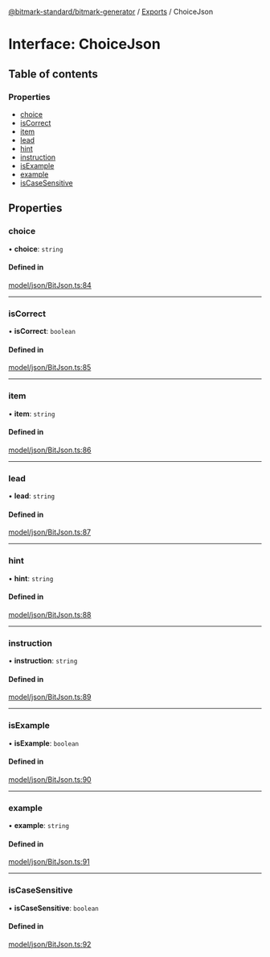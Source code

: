 [@bitmark-standard/bitmark-generator](../API.md) / [Exports](../modules.md) / ChoiceJson

# Interface: ChoiceJson

## Table of contents

### Properties

- [choice](ChoiceJson.md#choice)
- [isCorrect](ChoiceJson.md#isCorrect)
- [item](ChoiceJson.md#item)
- [lead](ChoiceJson.md#lead)
- [hint](ChoiceJson.md#hint)
- [instruction](ChoiceJson.md#instruction)
- [isExample](ChoiceJson.md#isExample)
- [example](ChoiceJson.md#example)
- [isCaseSensitive](ChoiceJson.md#isCaseSensitive)

## Properties

### choice

• **choice**: `string`

#### Defined in

[model/json/BitJson.ts:84](https://github.com/getMoreBrain/bitmark-generator/blob/416295c/src/model/json/BitJson.ts#L84)

___

### isCorrect

• **isCorrect**: `boolean`

#### Defined in

[model/json/BitJson.ts:85](https://github.com/getMoreBrain/bitmark-generator/blob/416295c/src/model/json/BitJson.ts#L85)

___

### item

• **item**: `string`

#### Defined in

[model/json/BitJson.ts:86](https://github.com/getMoreBrain/bitmark-generator/blob/416295c/src/model/json/BitJson.ts#L86)

___

### lead

• **lead**: `string`

#### Defined in

[model/json/BitJson.ts:87](https://github.com/getMoreBrain/bitmark-generator/blob/416295c/src/model/json/BitJson.ts#L87)

___

### hint

• **hint**: `string`

#### Defined in

[model/json/BitJson.ts:88](https://github.com/getMoreBrain/bitmark-generator/blob/416295c/src/model/json/BitJson.ts#L88)

___

### instruction

• **instruction**: `string`

#### Defined in

[model/json/BitJson.ts:89](https://github.com/getMoreBrain/bitmark-generator/blob/416295c/src/model/json/BitJson.ts#L89)

___

### isExample

• **isExample**: `boolean`

#### Defined in

[model/json/BitJson.ts:90](https://github.com/getMoreBrain/bitmark-generator/blob/416295c/src/model/json/BitJson.ts#L90)

___

### example

• **example**: `string`

#### Defined in

[model/json/BitJson.ts:91](https://github.com/getMoreBrain/bitmark-generator/blob/416295c/src/model/json/BitJson.ts#L91)

___

### isCaseSensitive

• **isCaseSensitive**: `boolean`

#### Defined in

[model/json/BitJson.ts:92](https://github.com/getMoreBrain/bitmark-generator/blob/416295c/src/model/json/BitJson.ts#L92)
